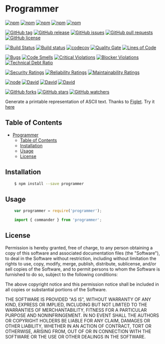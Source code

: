 <a id="markdown-programmer" name="programmer"></a>
# Programmer

[![npm](https://img.shields.io/npm/v/programmer.svg?style=plastic)](https://www.npmjs.com/package/programmer)
[![npm](https://img.shields.io/npm/dw/programmer.svg?style=plastic)](https://www.npmjs.com/package/programmer)
[![npm](https://img.shields.io/npm/dm/programmer.svg?style=plastic)](https://www.npmjs.com/package/programmer)
[![npm](https://img.shields.io/npm/dy/programmer.svg?style=plastic)](https://www.npmjs.com/package/programmer)
[![npm](https://img.shields.io/npm/dt/programmer.svg?style=plastic)](https://www.npmjs.com/package/programmer)

[![GitHub tag](https://img.shields.io/github/tag/sridharmallela/programmer.svg?style=plastic)](https://github.com/sridharmallela/programmer/tags)
[![GitHub release](https://img.shields.io/github/release/sridharmallela/programmer.svg?style=plastic)](https://github.com/sridharmallela/programmer/releases)
[![GitHub issues](https://img.shields.io/github/issues/sridharmallela/programmer.svg?style=plastic)](https://github.com/sridharmallela/programmer/issues)
[![GitHub pull requests](https://img.shields.io/github/issues-pr/sridharmallela/programmer.svg?style=plastic)](https://github.com/sridharmallela/programmer/pulls)
[![GitHub license](https://img.shields.io/badge/license-MIT-blue.svg?style=plastic)](https://raw.githubusercontent.com/sridharmallela/programmer/master/LICENSE)

[![Build Status](https://img.shields.io/travis/sridharmallela/programmer.svg?style=plastic)](https://travis-ci.org/sridharmallela/programmer)
[![Build status](https://ci.appveyor.com/api/projects/status/pa39t8s56yde69ft?svg=true)](https://ci.appveyor.com/project/sridharmallela/programmer)
[![codecov](https://codecov.io/gh/sridharmallela/programmer/branch/master/graph/badge.svg)](https://codecov.io/gh/sridharmallela/programmer)
[![Quality Gate](https://sonarcloud.io/api/badges/gate?key=com.sridharmallela.projects.programmer:master)](https://sonarcloud.io/dashboard/index/com.sridharmallela.projects.programmer:master)
[![Lines of Code](https://sonarcloud.io/api/badges/measure?key=com.sridharmallela.projects.programmer:master&metric=ncloc)](https://sonarcloud.io/dashboard/index/com.sridharmallela.projects.programmer:master)

[![Bugs](https://sonarcloud.io/api/badges/measure?key=com.sridharmallela.projects.programmer:master&metric=bugs)](https://sonarcloud.io/dashboard/index/com.sridharmallela.projects.programmer:master)
[![Code Smells](https://sonarcloud.io/api/badges/measure?key=com.sridharmallela.projects.programmer:master&metric=code_smells)](https://sonarcloud.io/dashboard/index/com.sridharmallela.projects.programmer:master)
[![Critical Violations](https://sonarcloud.io/api/badges/measure?key=com.sridharmallela.projects.programmer:master&metric=critical_violations)](https://sonarcloud.io/dashboard/index/com.sridharmallela.projects.programmer:master)
[![Blocker Violations](https://sonarcloud.io/api/badges/measure?key=com.sridharmallela.projects.programmer:master&metric=blocker_violations)](https://sonarcloud.io/dashboard/index/com.sridharmallela.projects.programmer:master)
[![Technical Debt Ratio](https://sonarcloud.io/api/badges/measure?key=com.sridharmallela.projects.programmer:master&metric=sqale_debt_ratio)](https://sonarcloud.io/dashboard/index/com.sridharmallela.projects.programmer:master)

[![Security Ratings](https://sonarcloud.io/api/badges/measure?key=com.sridharmallela.projects.programmer:master&metric=new_security_rating)](https://sonarcloud.io/dashboard/index/com.sridharmallela.projects.programmer:master)
[![Reliability Ratings](https://sonarcloud.io/api/badges/measure?key=com.sridharmallela.projects.programmer:master&metric=new_reliability_rating)](https://sonarcloud.io/dashboard/index/com.sridharmallela.projects.programmer:master)
[![Maintainability Ratings](https://sonarcloud.io/api/badges/measure?key=com.sridharmallela.projects.programmer:master&metric=new_maintainability_rating)](https://sonarcloud.io/dashboard/index/com.sridharmallela.projects.programmer:master)

[![node](https://img.shields.io/node/v/sridharmallela/programmer.svg?style=plastic)](https://www.npmjs.com/package/programmer)
[![David](https://img.shields.io/david/sridharmallela/programmer.svg?style=plastic)](https://www.npmjs.com/package/programmer)
[![David](https://img.shields.io/david/dev/sridharmallela/programmer.svg?style=plastic)](https://www.npmjs.com/package/programmer)
[![David](https://img.shields.io/david/optional/sridharmallela/programmer.svg?style=plastic)](https://www.npmjs.com/package/programmer)

[![GitHub forks](https://img.shields.io/github/forks/sridharmallela/programmer.svg?style=social&label=Fork)](https://github.com/sridharmallela/programmer/)
[![GitHub stars](https://img.shields.io/github/stars/sridharmallela/programmer.svg?style=social&label=Star)](https://github.com/sridharmallela/programmer/)
[![GitHub watchers](https://img.shields.io/github/watchers/sridharmallela/programmer.svg?style=social&label=Watch)](https://github.com/sridharmallela/programmer/)

Generate a printable representation of ASCII text. Thanks to [Figlet](https://www.npmjs.com/package/figlet). Try it [here](http://patorjk.com/software/taag/#p=display&f=Graffiti&t=Type%20Something%20)

<a id="markdown-table-of-contents" name="table-of-contents"></a>
## Table of Contents

<!-- TOC -->

- [Programmer](#programmer)
    - [Table of Contents](#table-of-contents)
    - [Installation](#installation)
    - [Usage](#usage)
    - [License](#license)

<!-- /TOC -->


<a id="markdown-installation" name="installation"></a>
## Installation


```bash
    $ npm install --save programmer
```


<a id="markdown-usage" name="usage"></a>
## Usage


```js
    var programmer = require('programmer');
```

```ts
    import { commander } from 'programmer';
```


<a id="markdown-license" name="license"></a>
## License

Permission is hereby granted, free of charge, to any person obtaining a copy
of this software and associated documentation files (the "Software"), to deal
in the Software without restriction, including without limitation the rights
to use, copy, modify, merge, publish, distribute, sublicense, and/or sell
copies of the Software, and to permit persons to whom the Software is
furnished to do so, subject to the following conditions:

The above copyright notice and this permission notice shall be included in all
copies or substantial portions of the Software.

THE SOFTWARE IS PROVIDED "AS IS", WITHOUT WARRANTY OF ANY KIND, EXPRESS OR
IMPLIED, INCLUDING BUT NOT LIMITED TO THE WARRANTIES OF MERCHANTABILITY,
FITNESS FOR A PARTICULAR PURPOSE AND NONINFRINGEMENT. IN NO EVENT SHALL THE
AUTHORS OR COPYRIGHT HOLDERS BE LIABLE FOR ANY CLAIM, DAMAGES OR OTHER
LIABILITY, WHETHER IN AN ACTION OF CONTRACT, TORT OR OTHERWISE, ARISING FROM,
OUT OF OR IN CONNECTION WITH THE SOFTWARE OR THE USE OR OTHER DEALINGS IN THE
SOFTWARE.
